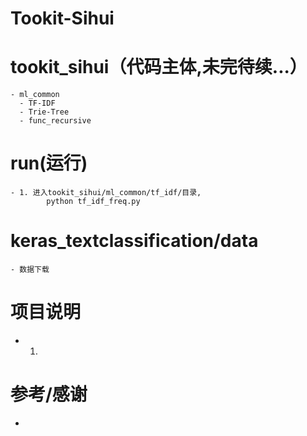 # Tookit-Sihui


# tookit_sihui（代码主体,未完待续...）
    - ml_common
      - TF-IDF
      - Trie-Tree
      - func_recursive


# run(运行)
    - 1. 进入tookit_sihui/ml_common/tf_idf/目录,
            python tf_idf_freq.py


# keras_textclassification/data
    - 数据下载


# 项目说明
  - 1.


# 参考/感谢
*
